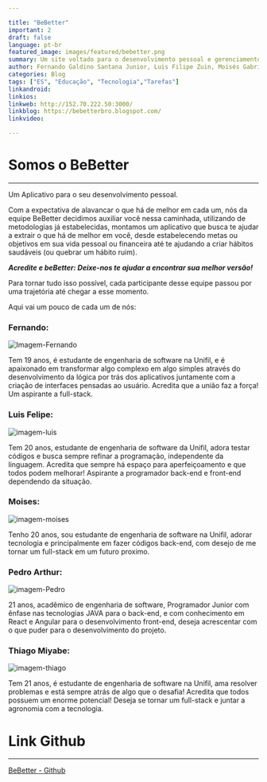 ```yaml
---

title: "BeBetter"
important: 2
draft: false
language: pt-br
featured_image: images/featured/bebetter.png
summary: Um site voltado para o desenvolvimento pessoal e gerenciamento de tarefas, hábitos e rotinas
author: Fernando Galdino Santana Junior, Luis Filipe Zuin, Moisés Gabriel de Caris, Pedro Arthur Marques de Castro, Thiago Miyabe
categories: Blog
tags: ["ES", "Educação", "Tecnologia","Tarefas"] 
linkandroid: 
linkios: 
linkweb: http://152.70.222.50:3000/
linkblog: https://bebetterbro.blogspot.com/
linkvideo: 

---
```


# Somos o BeBetter
---

Um Aplicativo para o seu desenvolvimento pessoal.

Com a expectativa de alavancar o que há de melhor em cada um, nós da equipe BeBetter decidimos auxiliar você nessa caminhada, utilizando de metodologias já estabelecidas, montamos um aplicativo que busca te ajudar a extrair o que há de melhor em você, desde estabelecendo metas ou objetivos em sua vida pessoal ou financeira até te ajudando a criar hábitos saudáveis (ou quebrar um hábito ruim).

_**Acredite e beBetter: Deixe-nos te ajudar a encontrar sua melhor versão!**_

Para tornar tudo isso possível, cada participante desse equipe passou por uma trajetória até chegar a esse momento.

Aqui vai um pouco de cada um de nós:

### Fernando:

![Imagem-Fernando](https://blogger.googleusercontent.com/img/b/R29vZ2xl/AVvXsEiSmhkj70RKUx-KMetzq843oLJ-aPmQguVhL8nngUvQiFq1YYP0_87vqKKiFw9_yTRCTvcSoUW276Cr1t_dwyLr9zJL5EruiPVyLNW8zYJ4jl6Bj4QHKdDpDFzqKkkNMyA8jSjyGMfcnpoJg4sE_Rc36EFsXFC2yIRNU7h6LR7CfgXGaRe0iy9-VaqYV7Af/w115-h115/WhatsApp%20Image%202023-09-19%20at%2019.34.49.jpeg)

Tem 19 anos, é estudante de engenharia de software na Unifil, e é apaixonado em transformar algo complexo em algo simples através do desenvolvimento da lógica por trás dos aplicativos juntamente com a  criação de interfaces pensadas ao usuário. Acredita que a união faz a força! Um aspirante a full-stack.

### Luis Felipe:

![imagem-luis](https://blogger.googleusercontent.com/img/b/R29vZ2xl/AVvXsEgllzgM-E-dU8-TOTZjP_LmaY_OGOMr01fPoxHwexrKmQTWiAOlnPtohXxVtBUGAfHexEnqoe8xXKBXSQxr6vuoFdSCleFzZMTvhd3nmuU0di5gZDcW8tkyjma_rqPQKOwfP6PiBNbCK83M1AUV4HMtJj3RLS_znsujGpQ3gEDVz4vEx-VXg5kANlQDfwQ/w95-h133/WhatsApp%20Image%202023-09-09%20at%2016.51.54.jpeg)

Tem 20 anos, estudante de engenharia de software da Unifil, adora testar códigos e busca sempre refinar a programação, independente da linguagem. Acredita que sempre há espaço para aperfeiçoamento e que todos podem melhorar! Aspirante a programador back-end e front-end dependendo da situação.
### Moises:

![imagem-moises](https://blogger.googleusercontent.com/img/b/R29vZ2xl/AVvXsEjFPwgRm1GdDhX_FXttMQ8IexGqeVOoThLYaZGQHVgvIbXiW1fU7RXC4TheLBvAdn1pYNMKk47sTkVMKurqKjL2etUaj25Teg52b4ZHmTvn7X0kl3mdtB19_wPZFIn-cyThwFFrg5c692dnNGVw4OQG9ApOfDVDPhoGNhipYyZD5wsUNj9dDY0tRmDxY-xM/w75-h103/WhatsApp%20Image%202023-09-19%20at%2019.22.08.jpeg)

Tenho 20 anos, sou estudante de engenharia de software na Unifil, adorar tecnologia e principalmente em fazer códigos back-end, com desejo de me tornar um full-stack em um futuro proximo.
### Pedro Arthur:

![imagem-Pedro](https://blogger.googleusercontent.com/img/b/R29vZ2xl/AVvXsEh8nglzJwYMQyNhoPBRUdYFLu-vAlL9BnyobUacqQXBkUCBlONxivYJo84d6nYLb6TMhqapM8nSmKob5imDu1k3P5OJHlz1stRCdktEkWxSbM8vTg6MARwSBeYJLO3FdSF8H1k0pAjZ7N0tbV7o-bv3TiZ_psBK3OIL0hFJ4XDE9VFFInsiDI1p3N_UAro/w81-h106/Imagem%20do%20WhatsApp%20de%202023-09-18%20%C3%A0(s)%2021.01.25.jpg)

21 anos, acadêmico de engenharia de software, Programador Junior com ênfase nas tecnologias JAVA para o back-end, e com conhecimento em React e Angular para o desenvolvimento front-end, deseja acrescentar com o que puder para o desenvolvimento do projeto.
### Thiago Miyabe:

![imagem-thiago](https://blogger.googleusercontent.com/img/b/R29vZ2xl/AVvXsEjeA197HpjT_qqKxoX9wB_MemZSuf1DtJM9StWaLph7toO-WFhr-jvpdq3oqKU80Rc4sbN0hHF6HHXLM0uNzdeGzuCdBa8RW2ljmUVFUAZc517_EXev6KNKBBMLloSVGpDKqRDDe7sO4dMw9zrg91_i93abpe1ee32PaJbHJ_HhKyRgdLl5d7M3qlCp_qSc/w112-h149/WhatsApp%20Image%202023-09-19%20at%2010.42.38.jpeg)

Tem 21 anos, é estudante de engenharia de software na Unifil, ama resolver problemas e está sempre atrás de algo que o desafia! Acredita que todos possuem um enorme potencial! Deseja se tornar um full-stack e juntar a agronomia com a tecnologia.

# Link Github
---
[BeBetter - Github](https://github.com/PedroArthurSFTW/BeBetter)